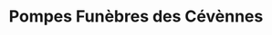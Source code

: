 ---
title: "Pompes Funèbres des Cévènnes"
url: /le-vigan/pompes-funebres-des-cevennes/
shop: Bestattungen
---
